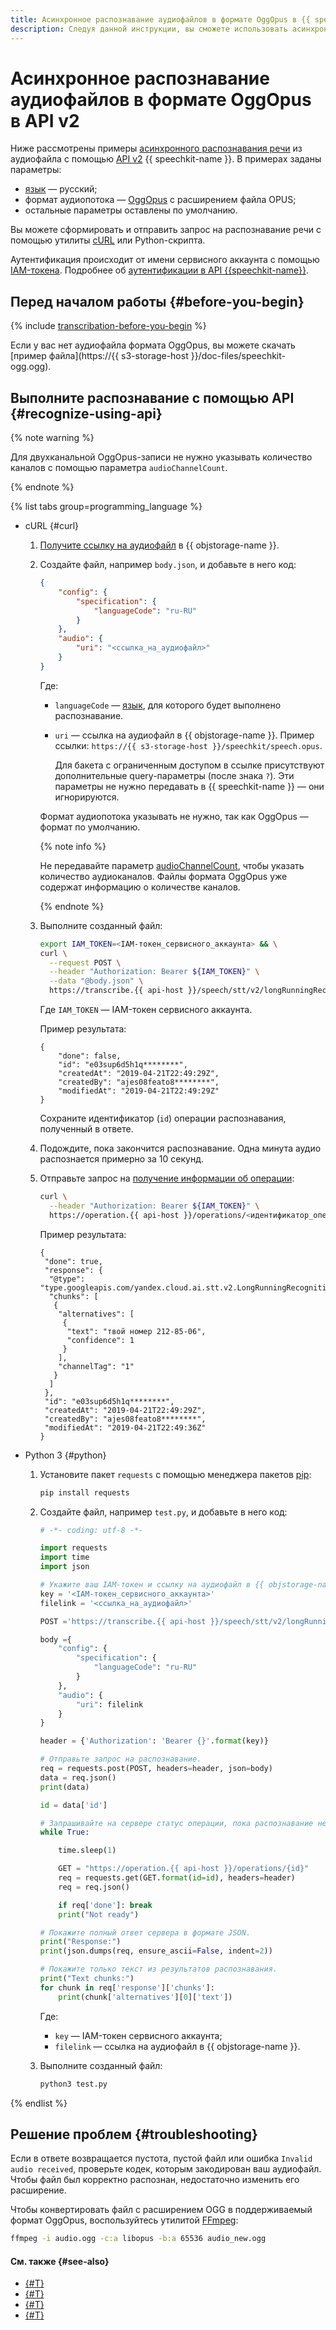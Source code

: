 ```yaml
---
title: Асинхронное распознавание аудиофайлов в формате OggOpus в {{ speechkit-full-name }}
description: Следуя данной инструкции, вы сможете использовать асинхронное распознавание аудиофайлов в формате OggOpus.
---
```


# Асинхронное распознавание аудиофайлов в формате OggOpus в API v2

Ниже рассмотрены примеры [асинхронного распознавания речи](../transcribation.md) из аудиофайла с помощью [API v2](transcribation-api.md) {{ speechkit-name }}. В примерах заданы параметры:

* [язык](../models.md#languages) — русский;
* формат аудиопотока — [OggOpus](../../formats.md#OggOpus) с расширением файла OPUS;
* остальные параметры оставлены по умолчанию.

Вы можете сформировать и отправить запрос на распознавание речи с помощью утилиты [cURL](https://curl.haxx.se) или Python-скрипта.

Аутентификация происходит от имени сервисного аккаунта с помощью [IAM-токена](../../../iam/concepts/authorization/iam-token.md). Подробнее об [аутентификации в API {{speechkit-name}}](../../concepts/auth.md).

## Перед началом работы {#before-you-begin}

{% include [transcribation-before-you-begin](../../../_includes/speechkit/transcribation-before-you-begin.md) %}

Если у вас нет аудиофайла формата OggOpus, вы можете скачать [пример файла](https://{{ s3-storage-host }}/doc-files/speechkit-ogg.ogg).

## Выполните распознавание с помощью API {#recognize-using-api}

{% note warning %}

Для двухканальной OggOpus-записи не нужно указывать количество каналов с помощью параметра `audioChannelCount`.

{% endnote %}

{% list tabs group=programming_language %}

- cURL {#curl}

  1. [Получите ссылку на аудиофайл](../../../storage/operations/objects/link-for-download.md) в {{ objstorage-name }}.
  1. Создайте файл, например `body.json`, и добавьте в него код:

      ```json
      {
          "config": {
              "specification": {
                  "languageCode": "ru-RU"
              }
          },
          "audio": {
              "uri": "<ссылка_на_аудиофайл>"
          }
      }
      ```

      Где:

      * `languageCode` — [язык](../models.md#languages), для которого будет выполнено распознавание.
      * `uri` — ссылка на аудиофайл в {{ objstorage-name }}. Пример ссылки: `https://{{ s3-storage-host }}/speechkit/speech.opus`.

         Для бакета с ограниченным доступом в ссылке присутствуют дополнительные query-параметры (после знака `?`). Эти параметры не нужно передавать в {{ speechkit-name }} — они игнорируются.

      Формат аудиопотока указывать не нужно, так как OggOpus — формат по умолчанию.

      {% note info %}

      Не передавайте параметр [audioChannelCount](transcribation-api.md#sendfile-params), чтобы указать количество аудиоканалов. Файлы формата OggOpus уже содержат информацию о количестве каналов.

      {% endnote %}

  1. Выполните созданный файл:

      ```bash
      export IAM_TOKEN=<IAM-токен_сервисного_аккаунта> && \
      curl \
        --request POST \
        --header "Authorization: Bearer ${IAM_TOKEN}" \
        --data "@body.json" \
        https://transcribe.{{ api-host }}/speech/stt/v2/longRunningRecognize
      ```

      Где `IAM_TOKEN` — IAM-токен сервисного аккаунта.

      Пример результата:

      ```text
      {
          "done": false,
          "id": "e03sup6d5h1q********",
          "createdAt": "2019-04-21T22:49:29Z",
          "createdBy": "ajes08feato8********",
          "modifiedAt": "2019-04-21T22:49:29Z"
      }
      ```

      Сохраните идентификатор (`id`) операции распознавания, полученный в ответе.

  1. Подождите, пока закончится распознавание. Одна минута аудио распознается примерно за 10 секунд.
  1. Отправьте запрос на [получение информации об операции](../../../api-design-guide/concepts/operation.md#monitoring):

      ```bash
      curl \
        --header "Authorization: Bearer ${IAM_TOKEN}" \
        https://operation.{{ api-host }}/operations/<идентификатор_операции_распознавания>
      ```

      Пример результата:

      ```text
      {
       "done": true,
       "response": {
        "@type": "type.googleapis.com/yandex.cloud.ai.stt.v2.LongRunningRecognitionResponse",
        "chunks": [
         {
          "alternatives": [
           {
            "text": "твой номер 212-85-06",
            "confidence": 1
           }
          ],
          "channelTag": "1"
         }
        ]
       },
       "id": "e03sup6d5h1q********",
       "createdAt": "2019-04-21T22:49:29Z",
       "createdBy": "ajes08feato8********",
       "modifiedAt": "2019-04-21T22:49:36Z"
      }
      ```

- Python 3 {#python}

  1. Установите пакет `requests` с помощью менеджера пакетов [pip](https://pip.pypa.io/en/stable/):

     ```bash
     pip install requests
     ```

  1. Создайте файл, например `test.py`, и добавьте в него код:

      ```python
      # -*- coding: utf-8 -*-

      import requests
      import time
      import json

      # Укажите ваш IAM-токен и ссылку на аудиофайл в {{ objstorage-name }}.
      key = '<IAM-токен_сервисного_аккаунта>'
      filelink = '<ссылка_на_аудиофайл>'

      POST ='https://transcribe.{{ api-host }}/speech/stt/v2/longRunningRecognize'

      body ={
          "config": {
              "specification": {
                  "languageCode": "ru-RU"
              }
          },
          "audio": {
              "uri": filelink
          }
      }

      header = {'Authorization': 'Bearer {}'.format(key)}

      # Отправьте запрос на распознавание.
      req = requests.post(POST, headers=header, json=body)
      data = req.json()
      print(data)

      id = data['id']

      # Запрашивайте на сервере статус операции, пока распознавание не будет завершено.
      while True:

          time.sleep(1)

          GET = "https://operation.{{ api-host }}/operations/{id}"
          req = requests.get(GET.format(id=id), headers=header)
          req = req.json()

          if req['done']: break
          print("Not ready")

      # Покажите полный ответ сервера в формате JSON.
      print("Response:")
      print(json.dumps(req, ensure_ascii=False, indent=2))

      # Покажите только текст из результатов распознавания.
      print("Text chunks:")
      for chunk in req['response']['chunks']:
          print(chunk['alternatives'][0]['text'])
      ```

      Где:

      * `key` — IAM-токен сервисного аккаунта;
      * `filelink` — ссылка на аудиофайл в {{ objstorage-name }}.

  1. Выполните созданный файл:

      ```bash
      python3 test.py
      ```

{% endlist %}

## Решение проблем {#troubleshooting}

Если в ответе возвращается пустота, пустой файл или ошибка `Invalid audio received`, проверьте кодек, которым закодирован ваш аудиофайл. Чтобы файл был корректно распознан, недостаточно изменить его расширение.

Чтобы конвертировать файл с расширением OGG в поддерживаемый формат OggOpus, воспользуйтесь утилитой [FFmpeg](https://ffmpeg.org/):

```bash
ffmpeg -i audio.ogg -c:a libopus -b:a 65536 audio_new.ogg
```

#### См. также {#see-also}

* [{#T}](transcribation-api.md)
* [{#T}](transcribation-lpcm.md)
* [{#T}](batch-transcribation.md)
* [{#T}](../../concepts/auth.md)

